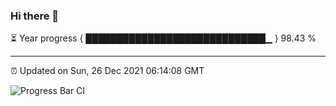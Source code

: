 ### Hi there 👋

⏳ Year progress { █████████████████████████████▁ } 98.43 %

---

⏰ Updated on Sun, 26 Dec 2021 06:14:08 GMT

![Progress Bar CI](https://github.com/liununu/liununu/workflows/Progress%20Bar%20CI/badge.svg)
